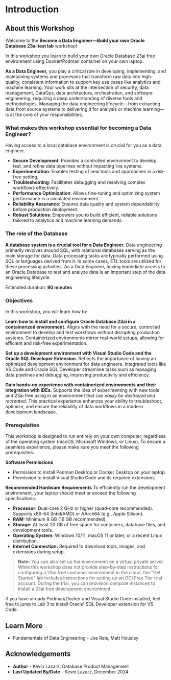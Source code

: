 # Introduction

## About this Workshop

Welcome to the **Become a Data Engineer—Build your own Oracle Database 23ai test lab** workshop!

In this workshop you learn to build your own Oracle Database 23ai free environment using Docker/Podman container on your own laptop.

**As a Data Engineer,** you play a critical role in developing, implementing, and maintaining systems and processes that transform raw data into high-quality, consistent information to support key use cases like analytics and machine learning. Your work sits at the intersection of security, data management, DataOps, data architecture, orchestration, and software engineering, requiring a deep understanding of diverse tools and methodologies. Managing the data engineering lifecycle—from extracting data from source systems to delivering it for analysis or machine learning—is at the core of your responsibilities.

### What makes this workshop essential for becoming a Data Engineer?
Having access to a local database environment is crucial for you as a data engineer. 
- **Secure Development**: Provides a controlled environment to develop, test, and refine data pipelines without impacting live systems.
- **Experimentation**: Enables testing of new tools and approaches in a risk-free setting.
- **Troubleshooting**: Facilitates debugging and resolving complex workflows effectively.
- **Performance Optimization**: Allows fine-tuning and optimizing system performance in a simulated environment.
- **Reliability Assurance**: Ensures data quality and system dependability before production deployment.
- **Robust Solutions**: Empowers you to build efficient, reliable solutions tailored to analytics and machine learning demands.

### The role of the Database
**A database system is a crucial tool for a Data Engineer**. Data engineering primarily revolves around SQL, with relational databases serving as the main storage for data. Data processing tasks are typically performed using SQL or languages derived from it. In some cases, ETL tools are utilized for these processing activities.
As a Data Engineer, having immediate access to an Oracle Database to test and analyze data is an important step of the data engineering lifecycle.

Estimated duration: **90 minutes**

### Objectives

In this workshop, you will learn how to:

**Learn how to install and configure Oracle Database 23ai in a containerized environment.**
Aligns with the need for a secure, controlled environment to develop and test workflows without disrupting production systems. Containerized environments mirror real-world setups, allowing for efficient and risk-free experimentation.

**Set up a development environment with Visual Studio Code and the Oracle SQL Developer Extension.**
Reflects the importance of having an optimized development environment for data engineers. Integrated tools like VS Code and Oracle SQL Developer streamline tasks such as managing data pipelines and debugging, improving productivity and efficiency.

**Gain hands-on experience with containerized environments and their integration with IDEs.**
Supports the idea of experimenting with new tools and 23ai free using in an environment that can *easily be destroyed and recreated*. This practical experience enhances your ability to troubleshoot, optimize, and ensure the reliability of data workflows in a modern development landscape.

### Prerequisites

This workshop is designed to run entirely on your own computer, regardless of the operating system (macOS, Microsoft Windows, or Linux).
To ensure a seamless experience, please make sure you meet the following prerequisites:

**Software Permissions**
- Permission to install Podman Desktop or Docker Desktop on your laptop.
- Permission to install Visual Studio Code and its required extensions.

**Recommended Hardware Requirements**
To efficiently run the development environment, your laptop should meet or exceed the following specifications:

- **Processor:** Dual-core 2 GHz or higher (quad-core recommended). Supports x86-64 (Intel/AMD) or AArch64 (e.g., Apple Silicon).
- **RAM:** Minimum 8 GB (16 GB recommended).
- **Storage:** At least 20 GB of free space for containers, database files, and development tools.
- **Operating System:** Windows 10/11, macOS 11 or later, or a recent Linux distribution.
- **Internet Connection:** Required to download tools, images, and extensions during setup.

> **Note:** You can also set up the environment on a virtual private server. While this workshop does not provide step-by-step instructions for configuring a 23ai free container environment in the cloud, the "Get Started" lab includes instructions for setting up an OCI Free Tier trial account. During the trial, you can provision compute instances to install a 23ai free development environment.


If you have already Podman/Docker and Visual Studio Code installed, feel free to jump to Lab 3 to install Oracle' SQL Developer extension for VS Code.

## Learn More

* Fundamentals of Data Engineering - Joe Reis, Matt Housley

## Acknowledgements
* **Author** - Kevin Lazarz, Database Product Management
* **Last Updated By/Date** - Kevin Lazarz, December 2024
